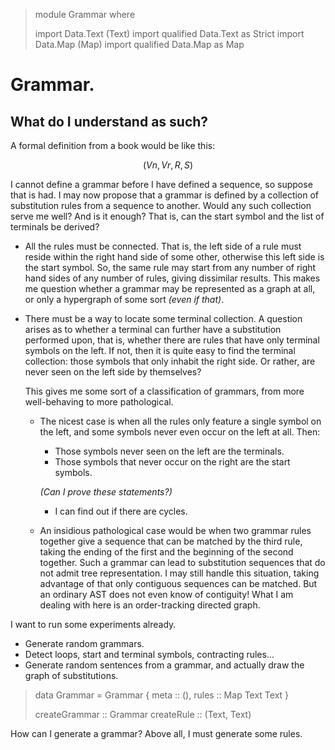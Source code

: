 > module Grammar where
>
> import Data.Text (Text)
> import qualified Data.Text as Strict
> import Data.Map (Map)
> import qualified Data.Map as Map
>

# Grammar.

## What do I understand as such?

A formal definition from a book would be like this:

$$ (Vn, Vr, R, S) $$

I cannot define a grammar before I have defined a sequence, so suppose that is had. I may now
propose that a grammar is defined by a collection of substitution rules from a sequence to
another. Would any such collection serve me well? And is it enough? That is, can the start symbol
and the list of terminals be derived?

* All the rules must be connected. That is, the left side of a rule must reside within the right
  hand side of some other, otherwise this left side is the start symbol. So, the same rule may
  start from any number of right hand sides of any number of rules, giving dissimilar results.
  This makes me question whether a grammar may be represented as a graph at all, or only a
  hypergraph of some sort _(even if that)_.

* There must be a way to locate some terminal collection. A question arises as to whether a
  terminal can further have a substitution performed upon, that is, whether there are rules that
  have only terminal symbols on the left. If not, then it is quite easy to find the terminal
  collection: those symbols that only inhabit the right side. Or rather, are never seen on the
  left side by themselves?

  This gives me some sort of a classification of grammars, from more well-behaving to more
  pathological.

  - The nicest case is when all the rules only feature a single symbol on the left, and some
    symbols never even occur on the left at all. Then:

    + Those symbols never seen on the left are the terminals.
    * Those symbols that never occur on the right are the start symbols.

    _(Can I prove these statements?)_

    + I can find out if there are cycles.

  - An insidious pathological case would be when two grammar rules together give a sequence that
    can be matched by the third rule, taking the ending of the first and the beginning of the
    second together. Such a grammar can lead to substitution sequences that do not admit tree
    representation. I may still handle this situation, taking advantage of that only contiguous
    sequences can be matched. But an ordinary AST does not even know of contiguity! What I am
    dealing with here is an order-tracking directed graph.

I want to run some experiments already.

* Generate random grammars.
* Detect loops, start and terminal symbols, contracting rules...
* Generate random sentences from a grammar, and actually draw the graph of substitutions.

> data Grammar = Grammar { meta :: (), rules :: Map Text Text }
>
> createGrammar :: Grammar
> createRule :: (Text, Text)

How can I generate a grammar? Above all, I must generate some rules.

